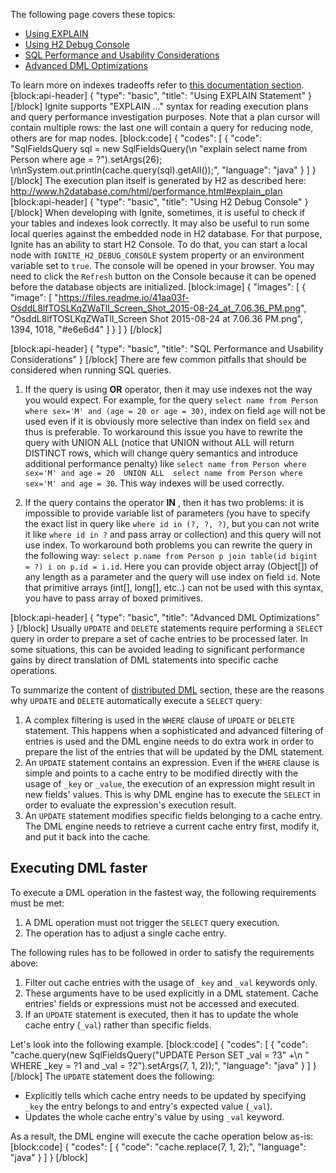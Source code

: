 The following page covers these topics:
* [Using EXPLAIN](#using-explain-statement)
* [Using H2 Debug Console](#using-h2-debug-console)
* [SQL Performance and Usability Considerations](#sql-performance-and-usability-considerations)
* [Advanced DML Optimizations](#advanced-dml-optimizations)

To learn more on indexes tradeoffs refer to [this documentation section](http://apacheignite.readme.io/docs/indexes#indexes-tradeoffs).
[block:api-header]
{
  "type": "basic",
  "title": "Using EXPLAIN Statement"
}
[/block]
Ignite supports "EXPLAIN ..." syntax for reading execution plans and query performance investigation purposes.  Note that a plan cursor will contain multiple rows: the last one will contain a query for reducing node, others are for map nodes.
[block:code]
{
  "codes": [
    {
      "code": "SqlFieldsQuery sql = new SqlFieldsQuery(\n  \"explain select name from Person where age = ?\").setArgs(26); \n\nSystem.out.println(cache.query(sql).getAll());",
      "language": "java"
    }
  ]
}
[/block]
The execution plan itself is generated by H2 as described here: 
http://www.h2database.com/html/performance.html#explain_plan
[block:api-header]
{
  "type": "basic",
  "title": "Using H2 Debug Console"
}
[/block]
When developing with Ignite, sometimes, it is useful to check if your tables and indexes look  correctly. It may also be useful to run some local queries against the embedded node in H2 database. For that purpose, Ignite has an ability to start H2 Console. To do that, you can start a local node with `IGNITE_H2_DEBUG_CONSOLE` system property or an environment variable set to `true`. The console will be opened in your browser. You may need to click the `Refresh` button on the Console because it can be opened before the database objects are initialized. 
[block:image]
{
  "images": [
    {
      "image": [
        "https://files.readme.io/41aa03f-OsddL8lfTOSLKqZWaTlI_Screen_Shot_2015-08-24_at_7.06.36_PM.png",
        "OsddL8lfTOSLKqZWaTlI_Screen Shot 2015-08-24 at 7.06.36 PM.png",
        1394,
        1018,
        "#e6e6d4"
      ]
    }
  ]
}
[/block]

[block:api-header]
{
  "type": "basic",
  "title": "SQL Performance and Usability Considerations"
}
[/block]
There are few common pitfalls that should be considered when running SQL queries.

1. If the query is using **OR** operator, then it may use indexes not the way you would expect. For example, for the query `select name from Person where sex='M' and (age = 20 or age = 30)`, index on field `age` will not be used even if it is obviously more selective than index on field `sex` and thus is preferable. To workaround this issue you have to rewrite the query with UNION ALL (notice that UNION without ALL will return DISTINCT rows, which will change query semantics and introduce additional performance penalty) like `select name from Person where sex='M' and age = 20 
UNION ALL 
select name from Person where sex='M' and age = 30`. This way indexes will be used correctly.

2. If the query contains the operator **IN** , then it has two problems: it is impossible to provide variable list of parameters (you have to specify the exact list in query like `where id in (?, ?, ?)`, but you can not write it like `where id in ?` and pass array or collection) and this query will not use index. To workaround both problems you can rewrite the query in the following way: `select p.name from Person p join table(id bigint = ?) i on p.id = i.id`. Here you can provide object array (Object[]) of any length as a parameter and the query will use index on field `id`. Note that primitive arrays (int[], long[], etc..) can not be used with this syntax, you have to pass array of boxed primitives.


[block:api-header]
{
  "type": "basic",
  "title": "Advanced DML Optimizations"
}
[/block]
Usually `UPDATE` and `DELETE` statements require performing a `SELECT` query in order to prepare a set of cache entries to be processed later. In some situations, this can be avoided leading to significant performance gains by direct translation of DML statements into specific cache operations.

To summarize the content of [distributed DML](doc:dml) section, these are the reasons why `UPDATE` and `DELETE` automatically execute a `SELECT` query:

1. A complex filtering is used in the `WHERE` clause of `UPDATE` or `DELETE` statement. This happens when a sophisticated and advanced filtering of entries is used and the DML engine needs to do extra work in order to prepare the list of the entries that will be updated by the DML statement. 
2. An `UPDATE` statement contains an expression. Even if the `WHERE` clause is simple and points to a cache entry to be modified directly with the usage of `_key` or `_value`, the execution of an expression might result in new fields' values. This is why DML engine has to execute the `SELECT` in order to evaluate the expression's execution result.
3. An `UPDATE` statement modifies specific fields belonging to a cache entry. The DML engine needs to retrieve a current cache entry first, modify it, and put it back into the cache. 

## Executing DML faster

To execute a DML operation in the fastest way, the following requirements must be met:
1. A DML operation must not trigger the `SELECT` query execution.
2. The operation has to adjust a single cache entry.

The following rules has to be followed in order to satisfy the requirements above: 
1. Filter out cache entries with the usage of `_key` and `_val` keywords only.
2. These arguments have to be used explicitly in a DML statement. Cache entries' fields or expressions must not be accessed and executed.
3. If an `UPDATE` statement is executed, then it has to update the whole cache entry (`_val`) rather than specific fields.

Let's look into the following example.
[block:code]
{
  "codes": [
    {
      "code": "cache.query(new SqlFieldsQuery(\"UPDATE Person SET _val = ?3\" +\n    \" WHERE _key = ?1 and _val = ?2\").setArgs(7, 1, 2));",
      "language": "java"
    }
  ]
}
[/block]
The `UPDATE` statement does the following:
- Explicitly tells which cache entry needs to be updated by specifying `_key` the entry belongs to and entry's expected value (`_val`).
- Updates the whole cache entry's value by using `_val` keyword.

As a result, the DML engine will execute the cache operation below as-is:
[block:code]
{
  "codes": [
    {
      "code": "cache.replace(7, 1, 2);",
      "language": "java"
    }
  ]
}
[/block]